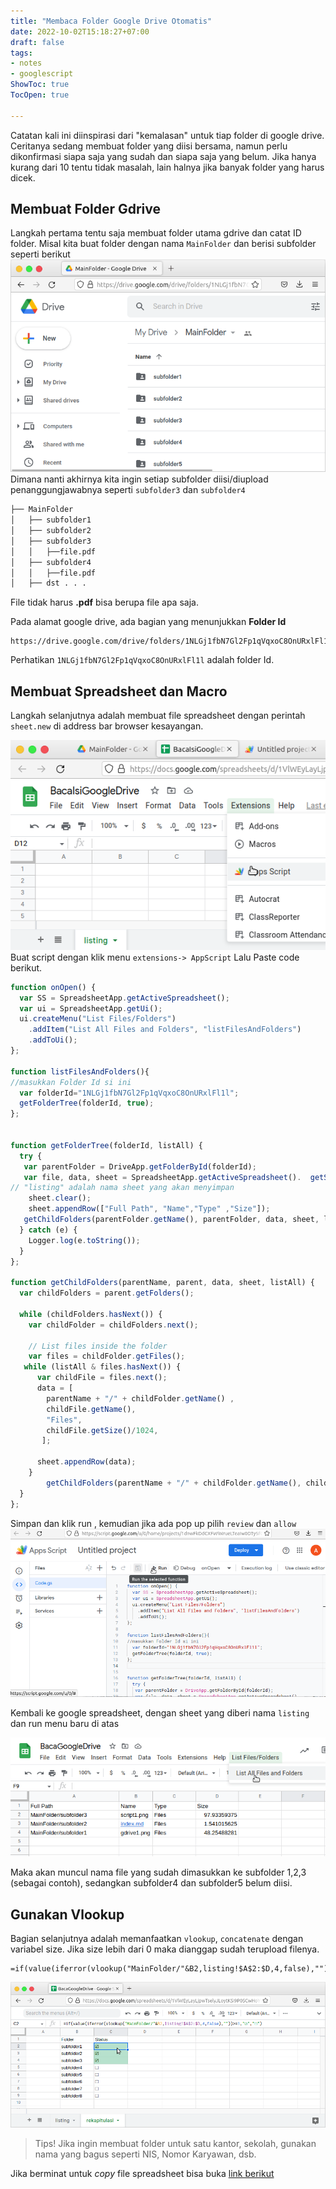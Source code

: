 ```yaml
---
title: "Membaca Folder Google Drive Otomatis"
date: 2022-10-02T15:18:27+07:00
draft: false
tags: 
- notes
- googlescript
ShowToc: true
TocOpen: true

---
```


Catatan kali ini diinspirasi dari "kemalasan" untuk tiap folder di google drive. Ceritanya sedang membuat folder yang diisi bersama, namun perlu dikonfirmasi siapa saja yang sudah dan siapa saja yang belum. Jika hanya kurang dari 10 tentu tidak masalah, lain halnya jika banyak folder yang harus dicek. 

## Membuat Folder Gdrive
Langkah pertama tentu saja membuat folder utama gdrive dan catat ID folder. Misal kita buat folder dengan nama `MainFolder` dan berisi subfolder seperti berikut
![Folder Google Drive](gdrive1.png "Daftar Folder yang akan dibaca")
Dimana nanti akhirnya kita ingin setiap subfolder diisi/diupload penanggungjawabnya seperti `subfolder3` dan `subfolder4`
```bash
├── MainFolder
│   ├── subfolder1
│   ├── subfolder2
│   ├── subfolder3
│   │   ├──file.pdf
│   ├── subfolder4
│   │   ├──file.pdf
│   ├── dst . . .
```
File tidak harus **.pdf** bisa berupa file apa saja. 

Pada alamat google drive, ada bagian yang menunjukkan **Folder Id** 
```
https://drive.google.com/drive/folders/1NLGj1fbN7Gl2Fp1qVqxoC8OnURxlFl1l
``` 
Perhatikan  `1NLGj1fbN7Gl2Fp1qVqxoC8OnURxlFl1l` adalah folder Id.
## Membuat Spreadsheet dan Macro
Langkah selanjutnya adalah membuat file spreadsheet dengan perintah `sheet.new` di address bar browser kesayangan. 

![Apps Script pada Spreadsheet](sheet1.png "Membuat Apps Script")
Buat script dengan klik menu `extensions-> AppScript` Lalu Paste
code berikut. 
```js
function onOpen() {
  var SS = SpreadsheetApp.getActiveSpreadsheet();
  var ui = SpreadsheetApp.getUi();
  ui.createMenu("List Files/Folders")
    .addItem("List All Files and Folders", "listFilesAndFolders")
    .addToUi();
};

function listFilesAndFolders(){
//masukkan Folder Id si ini
  var folderId="1NLGj1fbN7Gl2Fp1qVqxoC8OnURxlFl1l";
  getFolderTree(folderId, true); 
};


function getFolderTree(folderId, listAll) {
  try {
   var parentFolder = DriveApp.getFolderById(folderId);
   var file, data, sheet = SpreadsheetApp.getActiveSpreadsheet().  getSheetByName("listing");
// "listing" adalah nama sheet yang akan menyimpan
    sheet.clear();
    sheet.appendRow(["Full Path", "Name","Type" ,"Size"]);
   getChildFolders(parentFolder.getName(), parentFolder, data, sheet, listAll);
  } catch (e) {
    Logger.log(e.toString());
  }
};

function getChildFolders(parentName, parent, data, sheet, listAll) {
  var childFolders = parent.getFolders();
 
  while (childFolders.hasNext()) {
    var childFolder = childFolders.next();
    
    // List files inside the folder
    var files = childFolder.getFiles();
   while (listAll & files.hasNext()) {
      var childFile = files.next();
      data = [ 
        parentName + "/" + childFolder.getName() ,
        childFile.getName(),
        "Files",
        childFile.getSize()/1024,
       ];
     
      sheet.appendRow(data);
    } 
        getChildFolders(parentName + "/" + childFolder.getName(), childFolder, data, sheet, listAll);  
  }
};
```
Simpan dan klik run , kemudian jika ada pop up pilih `review` dan `allow`
![google script](script1.png "Running Script")

Kembali ke google spreadsheet, dengan sheet yang diberi nama `listing` dan run menu baru di atas

![menjalankan menu custom](sheet2.png "Menjalankan menu custom")

Maka akan muncul nama file yang sudah dimasukkan ke subfolder 1,2,3 (sebagai contoh), sedangkan subfolder4 dan subfolder5 belum diisi. 

## Gunakan Vlookup 

Bagian selanjutnya adalah memanfaatkan `vlookup`, `concatenate` dengan variabel size. Jika size lebih dari 0 maka dianggap sudah terupload filenya. 
```
=if(value(iferror(vlookup("MainFolder/"&B2,listing!$A$2:$D,4,false),""))>=1,"☑","☐")
```
![vlookup](sheet3.png "contoh penerapan rekapitulasi")

> Tips! Jika ingin membuat folder untuk satu kantor, sekolah, gunakan nama yang bagus seperti NIS, Nomor Karyawan, dsb. 

Jika berminat untuk _copy_ file spreadsheet bisa buka [link berikut](https://docs.google.com/spreadsheets/d/1VlWEyLayLjpwTselyJLoytKSI9P0SCwHoYGCLHmR1Wk/copy)
